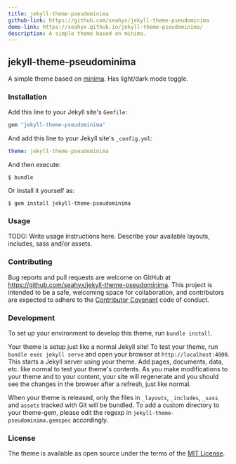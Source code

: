 ```yaml
---
title: jekyll-theme-pseudominima
github-link: https://github.com/seahyx/jekyll-theme-pseudominima
demo-link: https://seahyx.github.io/jekyll-theme-pseudominima/
description: A simple theme based on minima.
---
```

## jekyll-theme-pseudominima

A simple theme based on [minima](https://github.com/jekyll/minima). Has light/dark mode toggle.

### Installation

Add this line to your Jekyll site's `Gemfile`:

```ruby
gem "jekyll-theme-pseudominima"
```

And add this line to your Jekyll site's `_config.yml`:

```yaml
theme: jekyll-theme-pseudominima
```

And then execute:

	$ bundle

Or install it yourself as:

	$ gem install jekyll-theme-pseudominima

### Usage

TODO: Write usage instructions here. Describe your available layouts, includes, sass and/or assets.

### Contributing

Bug reports and pull requests are welcome on GitHub at <https://github.com/seahyx/jekyll-theme-pseudominima>. This project is intended to be a safe, welcoming space for collaboration, and contributors are expected to adhere to the [Contributor Covenant](http://contributor-covenant.org) code of conduct.

### Development

To set up your environment to develop this theme, run `bundle install`.

Your theme is setup just like a normal Jekyll site! To test your theme, run `bundle exec jekyll serve` and open your browser at `http://localhost:4000`. This starts a Jekyll server using your theme. Add pages, documents, data, etc. like normal to test your theme's contents. As you make modifications to your theme and to your content, your site will regenerate and you should see the changes in the browser after a refresh, just like normal.

When your theme is released, only the files in `_layouts`, `_includes`, `_sass` and `assets` tracked with Git will be bundled.
To add a custom directory to your theme-gem, please edit the regexp in `jekyll-theme-pseudominima.gemspec` accordingly.

### License

The theme is available as open source under the terms of the [MIT License](https://opensource.org/licenses/MIT).
